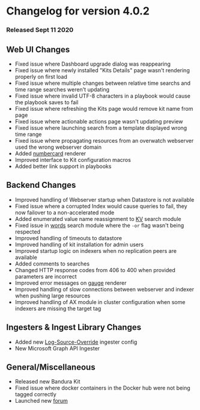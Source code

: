 # Changelog for version 4.0.2

### Released Sept 11 2020


## Web UI Changes
* Fixed issue where Dashboard upgrade dialog was reappearing
* Fixed issue where newly installed "Kits Details" page wasn't rendering properly on first load
* Fixed issue where multiple changes between relative time searchs and time range searches weren't updating
* Fixed issue where invalid UTF-8 characters in a playbook would cause the playbook saves to fail
* Fixed issue where refreshing the Kits page would remove kit name from page
* Fixed issue where actionable actions page wasn't updating preview
* Fixed issue where launching search from a template displayed wrong time range
* Fixed issue where propagating resources from an overwatch webserver used the wrong webserver domain
* Added [numbercard](/search/gauge/gauge) renderer
* Improved interface to Kit configuration macros
* Added better link support in playbooks

## Backend Changes
* Improved handling of Webserver startup when Datastore is not available
* Fixed issue where a corrupted Index would cause queries to fail, they now failover to a non-accelerated mode
* Added enumerated value name reassignment to [KV](/search/kv/kv) search module
* Fixed issue in [words](/search/words/words) search module where the `-or` flag wasn't being respected
* Improved handling of timeouts to datastore
* Improved handling of kit installation for admin users
* Improved startup logic on indexers when no replication peers are available
* Added comments to searches
* Changed HTTP response codes from 406 to 400 when provided parameters are incorrect
* Improved error messages on [gauge](/search/gauge/gauge) renderer
* Improved handling of slow connections between webserver and indexer when pushing large resources
* Improved handling of AX module in cluster configuration when some indexers are missing the target tag

## Ingesters & Ingest Library Changes
* Added new [Log-Source-Override](ingesters_log-source-override) ingester config
* New Microsoft Graph API Ingester 

## General/Miscellaneous
* Released new Bandura Kit
* Fixed issue where docker containers in the Docker hub were not being tagged correctly
* Launched new [forum](https://forum.gravwell.io)
